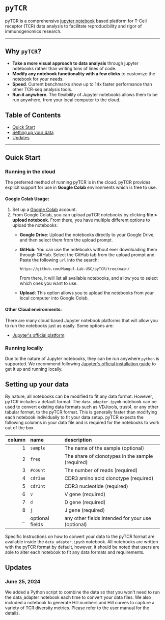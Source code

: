 # `pyTCR`
 pyTCR is a comprehensive [jupyter notebook](https://docs.jupyter.org/en/latest/index.html) based platform for T-Cell receptor (TCR) data analysis to facilitate reproducibility and rigor of immunogenomics research.

---

## Why `pyTCR`?
- **Take a more visual approach to data analysis** through jupyter notebooks rather than writing tons of lines of code.
- **Modify any notebook functionality with a few clicks** to customize the notebook for your needs.
- **Speed**. Current benchmarks show up to 14x faster performance than other TCR-seq analysis tools.
- **Run it anywhere.** The flexibility of Jupyter notebooks allows them to be run anywhere, from your local computer to the cloud.

## Table of Contents

- [Quick Start](#quick-start)
- [Setting up your data](#setting-up-your-data)
- [Updates](#updates)

---

## Quick Start

### Running in the cloud
The preferred method of running pyTCR is in the cloud. pyTCR provides explicit support for use in **Google Colab** environments which is free to use.

#### Google Colab Usage:
1. Set up a [Google Colab](https://colab.research.google.com/) account.
2. From Google Colab, you can upload pyTCR notebooks by clicking **file > upload notebook**. From there, you have multiple different options to upload the notebooks:
     - **Google Drive**: Upload the notebooks directly to your Google Drive, and then select them from the upload prompt.
     - **GitHub**: You can use the notebooks without ever downloading them through GitHub. Select the GitHub tab from the upload prompt and Paste the following `url` into the search: 

         `https://github.com/Mangul-Lab-USC/pyTCR/tree/main/`

         From there, it will list all available notebooks, and allow you to select which ones you want to use.

     - **Upload**: This option allows you to upload the notebooks from your local computer into Google Colab.

#### Other Cloud environments:
There are many cloud based Jupyter notebook platforms that will allow you to run the notebooks just as easily. Some options are:
- [Jupyter's official platform](https://jupyter.org/try)

### Running locally
Due to the nature of Jupyter notebooks, they can be run anywhere `python` is supported. We recommend following [Jupyter's official installation guide](https://jupyter.org/install) to get it up and running locally.

## Setting up your data
By nature, all notebooks can be modified to fit any data format. However, pyTCR includes a default format. The `data_adapter.ipynb` notebook can be used to convert existing data formats such as VDJtools, trust4, or any other tabular format, to the pyTCR format. This is generally faster than modifying each notebook individually to fit your data setup. pyTCR expects the following columns in your data file and is required for the notebooks to work out of the box.

| column | name | description                                               |
|--:|:---------|:-----------------------------------------------------------|
| 1   | `sample`  | The name of the sample (optional)                       |
| 2   | `freq`    | The share of clonotypes in the sample (required)        |
| 3   | `#count`  | The number of reads (required)                          |
| 4   | `cdr3aa`  | CDR3 amino acid clonotype (required)                    |
| 5   | `cdr3nt`  | CDR3 nucleotide (required)                              |
| 6   | `v`       | V gene (required)                                       |
| 7   | `d`       | D gene (required)                                       |
| 8   | `j`       | J gene (required)                                       |
| ... | optional fields | any other fields intended for your use (optional) |

Specific Instructions on how to convert your data to the pyTCR format are available inside the `data_adapter.ipynb` notebook. All notebooks are written with the pyTCR format by default, however, it should be noted that users are able to alter each notebook to fit any data formats and requirements.

## Updates
### June 25, 2024
We added a Python script to combine the data so that you won't need to run the data_adapter notebook each time to convert your data files. We also included a notebook to generate Hill numbers and Hill curves to capture a variety of TCR diversity metrics. Please refer to the user manual for the details.
